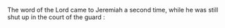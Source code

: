 The word of the Lord came to Jeremiah a second time, while he was still shut up in the court of the guard :
